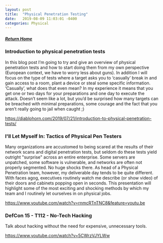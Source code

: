 ```yaml
---
layout: post
title:  "Physical Penetration Testing"
date:   2019-08-09 11:03:01 -0400
categories: Physical
---
```

##### [Return Home](https://thegetch.github.io/penetration/testing/resources/2019/08/09/Home/)

### Introduction to physical penetration tests

In this blog post I’m going to try and give an overview of physical penetration tests and how to start doing them from my own perspective (European context, we have to worry less about guns). In addition I will focus on the type of tests where a target asks you to ‘casually’ break in and gain access to a room, plant a device or steal some specific information. ‘Casually’, what does that even mean? In my experience it means that you get one or two days for your preparations and one day to execute the attack. Doesn’t seem like a lot, but you’d be surprised how many targets can be breached with minimal preparations, some courage and the fact that you aren’t really going to jail when caught ;)

<https://diablohorn.com/2019/07/21/introduction-to-physical-penetration-tests/>

### I'll Let Myself In: Tactics of Physical Pen Testers

Many organizations are accustomed to being scared at the results of their network scans and digital penetration tests, but seldom do these tests yield outright "surprise" across an entire enterprise. Some servers are unpatched, some software is vulnerable, and networks are often not properly segmented. No huge shocks there. As head of a Physical Penetration team, however, my deliverable day tends to be quite different. With faces agog, executives routinely watch me describe (or show video) of their doors and cabinets popping open in seconds. This presentation will highlight some of the most exciting and shocking methods by which my team and I routinely let ourselves in on physical jobs.

<https://www.youtube.com/watch?v=rnmcRTnTNC8&feature=youtu.be>

### DefCon 15 - T112 - No-Tech Hacking

Talk about hacking without the need for expensive, unnecessary tools.

<https://www.youtube.com/watch?v=5CWrzVJYLWw>

